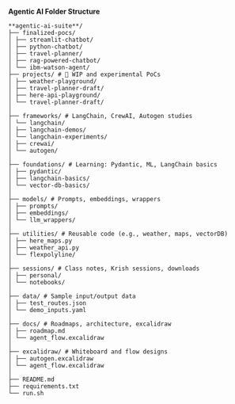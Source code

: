 **Agentic AI Folder Structure**

 	**agentic-ai-suite**/
	├── finalized-pocs/
	│ ├── streamlit-chatbot/
	│ ├── python-chatbot/
	│ ├── travel-planner/
	│ ├── rag-powered-chatbot/
	│ └── ibm-watson-agent/
	├── projects/ # 🧪 WIP and experimental PoCs
	│ ├── weather-playground/
	│ ├── travel-planner-draft/
	│ ├── here-api-playground/
	│ └── travel-planner-draft/
	│
	├── frameworks/ # LangChain, CrewAI, Autogen studies
	│ └── langchain/
	│ ├── langchain-demos/
	│ └── langchain-experiments/
	│ ├── crewai/
	│ └── autogen/
	│
	├── foundations/ # Learning: Pydantic, ML, LangChain basics
	│ ├── pydantic/
	│ ├── langchain-basics/
	│ └── vector-db-basics/
	│
	├── models/ # Prompts, embeddings, wrappers
	│ ├── prompts/
	│ ├── embeddings/
	│ └── llm_wrappers/
	│
	├── utilities/ # Reusable code (e.g., weather, maps, vectorDB)
	│ ├── here_maps.py
	│ ├── weather_api.py
	│ └── flexpolyline/
	│
	├── sessions/ # Class notes, Krish sessions, downloads
	│ ├── personal/
	│ └── notebooks/
	│
	├── data/ # Sample input/output data
	│ ├── test_routes.json
	│ └── demo_inputs.yaml
	│
	├── docs/ # Roadmaps, architecture, excalidraw
	│ ├── roadmap.md
	│ └── agent_flow.excalidraw
	│
	├── excalidraw/ # Whiteboard and flow designs
	│ ├── autogen.excalidraw
	│ └── agent_flow.excalidraw
	│
	├── README.md
	├── requirements.txt
	└── run.sh
